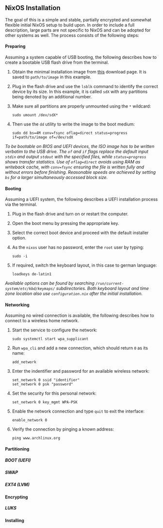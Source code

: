 ## NixOS Installation

The goal of this is a simple and stable, partially encrypted and somewhat flexible initial NixOS setup to build upon. In order to include a full description, large parts are not specific to NixOS and can be adopted for other systems as well. The process consists of the following steps:

#### Preparing

Assuming a system capable of USB booting, the following describes how to create a bootable USB flash drive from the terminal.

1. Obtain the minimal installation image from [this](https://nixos.org/download/) download page. It is saved to `path/to/image` in this example.
2. Plug in the flash drive and use the `lsblk` command to identify the correct device by its size. In this example, it is called `sdX` with any partitions being denoted by an additional number.
3. Make sure all partitions are properly unmounted using the `*` wildcard:

   ```
   sudo umount /dev/sdX*
   ```

4. Then use the `dd` utility to write the image to the boot medium:

   ```
   sudo dd bs=4M conv=fsync oflag=direct status=progress if=path/to/image of=/dev/sdX
   ```

*To be bootable on BIOS and UEFI devices, the ISO image has to be written verbatim to the USB drive. The `of` and `if` flags replace the default input `stdin` and output `stdout` with the specified files, while `status=progress` shows transfer statistics. Use of `oflag=direct` avoids using RAM as writeback cache, with `conv=fsync` ensuring the file is written fully and without errors before finishing. Reasonable speeds are achieved by setting `bs` for a larger simultaneously accessed block size.*

#### Booting

Assuming a UEFI system, the following describes a UEFI installation process via the terminal.

1. Plug in the flash drive and turn on or restart the computer.
2. Open the boot menu by pressing the appropriate key.
3. Select the correct boot device and proceed with the default installer option.
5. As the `nixos` user has no password, enter the `root` user by typing:

   ```
   sudo -i
   ```

5. If required, switch the keyboard layout, in this case to german language:

   ```
   loadkeys de-latin1
   ```

*Available options can be found by searching `/run/current-system/etc/kbd/keymaps/` subdirectories. Both keyboard layout and time zone location also use `configuration.nix` after the initial installation.*

#### Networking

Assuming no wired connection is available, the following describes how to connect to a wireless home network.

1. Start the service to configure the network:

   ```
   sudo systemctl start wpa_supplicant
   ```

2. Run `wpa_cli` and add a new connection, which should return `0` as its name:
   ```
   add_network
   ```
3. Enter the indentifier and password for an available wireless network:
   ```
   set_network 0 ssid "identifier"
   set_network 0 psk "password"
   ```
4. Set the security for this personal network:
   ```
   set_network 0 key_mgmt WPA-PSK
   ```
5. Enable the network connection and type `quit` to exit the interface:
   ```
   enable_network 0
   ```
6. Verify the connection by pinging a known address:
   ```
   ping www.archlinux.org
   ```

#### Partitioning

##### BOOT (UEFI)
##### SWAP
##### EXT4 (LVM)

#### Encrypting

##### LUKS

#### Installing
